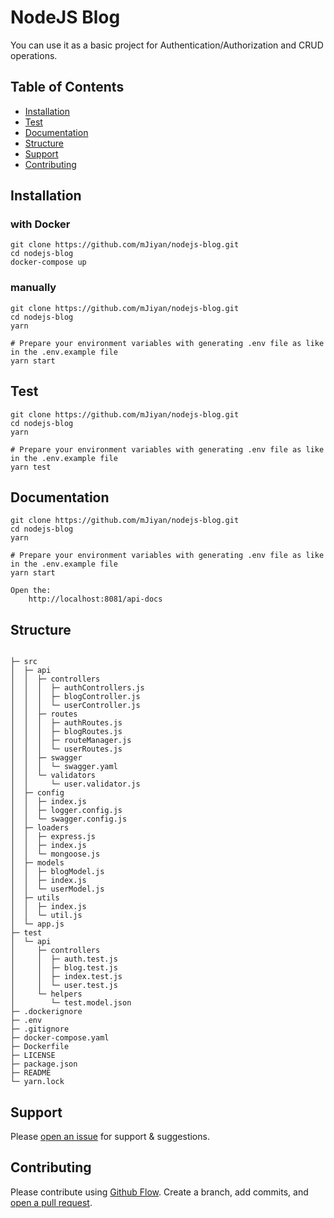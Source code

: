 # NodeJS Blog

You can use it as a basic project for Authentication/Authorization and CRUD operations.

## Table of Contents

- [Installation](#installation)
- [Test](#test)
- [Documentation](#documentation)
- [Structure](#structure)
- [Support](#support)
- [Contributing](#contributing)

## Installation
### with Docker
```
git clone https://github.com/mJiyan/nodejs-blog.git
cd nodejs-blog
docker-compose up
```

### manually
```
git clone https://github.com/mJiyan/nodejs-blog.git
cd nodejs-blog
yarn

# Prepare your environment variables with generating .env file as like in the .env.example file
yarn start
```

## Test
```
git clone https://github.com/mJiyan/nodejs-blog.git
cd nodejs-blog
yarn

# Prepare your environment variables with generating .env file as like in the .env.example file
yarn test
```


## Documentation
```
git clone https://github.com/mJiyan/nodejs-blog.git
cd nodejs-blog
yarn

# Prepare your environment variables with generating .env file as like in the .env.example file
yarn start

Open the: 
    http://localhost:8081/api-docs
```


## Structure
```

├─ src
│  ├─ api
│  │  ├─ controllers
│  │  │  ├─ authControllers.js
│  │  │  ├─ blogController.js
│  │  │  └─ userController.js
│  │  ├─ routes
│  │  │  ├─ authRoutes.js
│  │  │  ├─ blogRoutes.js
│  │  │  ├─ routeManager.js
│  │  │  └─ userRoutes.js
│  │  ├─ swagger
│  │  │  └─ swagger.yaml
│  │  └─ validators
│  │     └─ user.validator.js
│  ├─ config
│  │  ├─ index.js
│  │  ├─ logger.config.js
│  │  └─ swagger.config.js
│  ├─ loaders
│  │  ├─ express.js
│  │  ├─ index.js
│  │  └─ mongoose.js
│  ├─ models
│  │  ├─ blogModel.js
│  │  ├─ index.js
│  │  └─ userModel.js
│  ├─ utils
│  │  ├─ index.js
│  │  └─ util.js
│  └─ app.js
├─ test
│  └─ api
│     ├─ controllers
│     │  ├─ auth.test.js
│     │  ├─ blog.test.js
│     │  ├─ index.test.js
│     │  └─ user.test.js
│     └─ helpers
│        └─ test.model.json
├─ .dockerignore
├─ .env
├─ .gitignore
├─ docker-compose.yaml
├─ Dockerfile
├─ LICENSE
├─ package.json
├─ README
└─ yarn.lock
```

## Support

Please [open an issue](https://github.com/mJiyan/nodejs-blog/issues) for support & suggestions.

## Contributing

Please contribute using [Github Flow](https://guides.github.com/introduction/flow/). Create a branch, add commits, and [open a pull request](https://github.com/mJiyan/nodejs-blog/compare).




